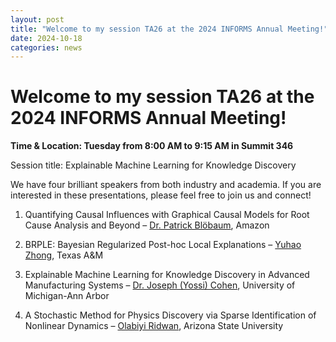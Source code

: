 ```yaml
---
layout: post
title: "Welcome to my session TA26 at the 2024 INFORMS Annual Meeting!"
date: 2024-10-18
categories: news
---
```

# Welcome to my session TA26 at the 2024 INFORMS Annual Meeting!

**Time & Location: Tuesday from 8:00 AM to 9:15 AM in Summit 346**

Session title: Explainable Machine Learning for Knowledge Discovery 

We have four brilliant speakers from both industry and academia. If you are interested in these presentations, please feel free to join us and connect! 

1. Quantifying Causal Influences with Graphical Causal Models for Root Cause Analysis and Beyond – <a href="https://www.linkedin.com/in/patrickbloebaum/?lipi=urn%3Ali%3Apage%3Ad_flagship3_detail_base%3BAe%2FX7gkZSAO4o5e8Ii6faw%3D%3D" target="_blank" rel="noopener noreferrer">Dr. Patrick Blöbaum</a>, Amazon 

2. BRPLE: Bayesian Regularized Post-hoc Local Explanations – <a href="https://www.yuhao-zhong.com" target="_blank" rel="noopener noreferrer">Yuhao Zhong</a>, Texas A&M 

3. Explainable Machine Learning for Knowledge Discovery in Advanced Manufacturing Systems – <a href="https://www.linkedin.com/in/joseph-yossi-cohen-348296127/?lipi=urn%3Ali%3Apage%3Ad_flagship3_detail_base%3BAe%2FX7gkZSAO4o5e8Ii6faw%3D%3D" target="_blank" rel="noopener noreferrer">Dr. Joseph (Yossi) Cohen</a>, University of Michigan-Ann Arbor 

4. A Stochastic Method for Physics Discovery via Sparse Identification of Nonlinear Dynamics – <a href="https://www.linkedin.com/in/olabiyi-ridwan/?lipi=urn%3Ali%3Apage%3Ad_flagship3_detail_base%3BAe%2FX7gkZSAO4o5e8Ii6faw%3D%3D" target="_blank" rel="noopener noreferrer">Olabiyi Ridwan</a>, Arizona State University 
